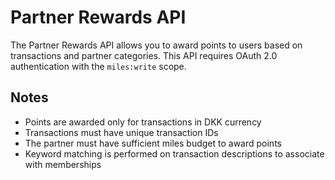 # Partner Rewards API

The Partner Rewards API allows you to award points to users based on transactions and partner categories. This API requires OAuth 2.0 authentication with the `miles:write` scope.

## Notes

- Points are awarded only for transactions in DKK currency
- Transactions must have unique transaction IDs
- The partner must have sufficient miles budget to award points
- Keyword matching is performed on transaction descriptions to associate with memberships